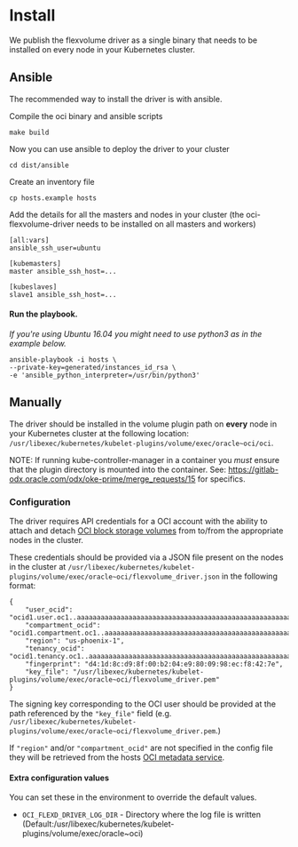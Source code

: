 # Install

We publish the flexvolume driver as a single binary that needs to be installed on every node in your Kubernetes cluster.

## Ansible

The recommended way to install the driver is with ansible.

Compile the oci binary and ansible scripts

```
make build
```

Now you can use ansible to deploy the driver to your cluster

```
cd dist/ansible
```

Create an inventory file

```
cp hosts.example hosts
```

Add the details for all the masters and nodes in your cluster
(the oci-flexvolume-driver needs to be installed on all masters and workers)

```
[all:vars]
ansible_ssh_user=ubuntu

[kubemasters]
master ansible_ssh_host=...

[kubeslaves]
slave1 ansible_ssh_host=...
```

#### Run the playbook.

*If you're using Ubuntu 16.04 you might need to use python3 as in the example below.*

```
ansible-playbook -i hosts \
--private-key=generated/instances_id_rsa \
-e 'ansible_python_interpreter=/usr/bin/python3'
```

## Manually

The driver should be installed in the volume plugin path on **every**
node in your Kubernetes cluster at the following location:
`/usr/libexec/kubernetes/kubelet-plugins/volume/exec/oracle~oci/oci`.

NOTE: If running kube-controller-manager in a container you _must_ ensure that
the plugin directory is mounted into the container. See:
https://gitlab-odx.oracle.com/odx/oke-prime/merge_requests/15 for specifics.

### Configuration

The driver requires API credentials for a OCI account with the ability
to attach and detach [OCI block storage volumes][1] from to/from the appropriate
nodes in the cluster.

These credentials should be provided via a JSON file present on the nodes in the
cluster at `/usr/libexec/kubernetes/kubelet-plugins/volume/exec/oracle~oci/flexvolume_driver.json`
in the following format:

```
{
    "user_ocid": "ocid1.user.oc1..aaaaaaaaaaaaaaaaaaaaaaaaaaaaaaaaaaaaaaaaaaaaaaaaaaaaaaaaaaaa",
    "compartment_ocid": "ocid1.compartment.oc1..aaaaaaaaaaaaaaaaaaaaaaaaaaaaaaaaaaaaaaaaaaaaaaaaaaaaaaaaaaaa",
    "region": "us-phoenix-1",
    "tenancy_ocid": "ocid1.tenancy.oc1..aaaaaaaaaaaaaaaaaaaaaaaaaaaaaaaaaaaaaaaaaaaaaaaaaaaaaaaaaaaa",
    "fingerprint": "d4:1d:8c:d9:8f:00:b2:04:e9:80:09:98:ec:f8:42:7e",
    "key_file": "/usr/libexec/kubernetes/kubelet-plugins/volume/exec/oracle~oci/flexvolume_driver.pem"
}
```

The signing key corresponding to the OCI user should be provided at the path
referenced by the `"key_file"` field (e.g.
`/usr/libexec/kubernetes/kubelet-plugins/volume/exec/oracle~oci/flexvolume_driver.pem`.)

If `"region"` and/or `"compartment_ocid"` are not specified in the config file
they will be retrieved from the hosts [OCI metadata service][1].

#### Extra configuration values

You can set these in the environment to override the default values.

* `OCI_FLEXD_DRIVER_LOG_DIR` - Directory where the log file is written (Default:/usr/libexec/kubernetes/kubelet-plugins/volume/exec/oracle~oci)

[1]: https://docs.us-phoenix-1.oraclecloud.com/Content/Compute/Tasks/gettingmetadata.htm
